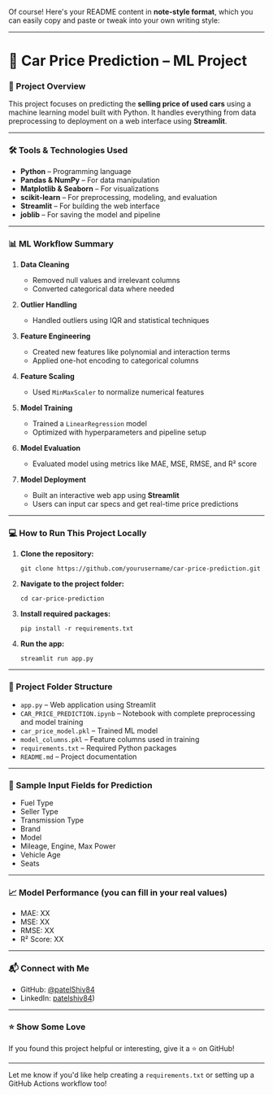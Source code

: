 Of course! Here's your README content in **note-style format**, which you can easily copy and paste or tweak into your own writing style:

---

# 🚗 Car Price Prediction – ML Project

### 📌 Project Overview
This project focuses on predicting the **selling price of used cars** using a machine learning model built with Python. It handles everything from data preprocessing to deployment on a web interface using **Streamlit**.

---

### 🛠️ Tools & Technologies Used

- **Python** – Programming language
- **Pandas & NumPy** – For data manipulation
- **Matplotlib & Seaborn** – For visualizations
- **scikit-learn** – For preprocessing, modeling, and evaluation
- **Streamlit** – For building the web interface
- **joblib** – For saving the model and pipeline

---

### 📊 ML Workflow Summary

1. **Data Cleaning**
   - Removed null values and irrelevant columns
   - Converted categorical data where needed

2. **Outlier Handling**
   - Handled outliers using IQR and statistical techniques

3. **Feature Engineering**
   - Created new features like polynomial and interaction terms
   - Applied one-hot encoding to categorical columns

4. **Feature Scaling**
   - Used `MinMaxScaler` to normalize numerical features

5. **Model Training**
   - Trained a `LinearRegression` model
   - Optimized with hyperparameters and pipeline setup

6. **Model Evaluation**
   - Evaluated model using metrics like MAE, MSE, RMSE, and R² score

7. **Model Deployment**
   - Built an interactive web app using **Streamlit**
   - Users can input car specs and get real-time price predictions

---

### 💻 How to Run This Project Locally

1. **Clone the repository:**

   ```
   git clone https://github.com/yourusername/car-price-prediction.git
   ```

2. **Navigate to the project folder:**

   ```
   cd car-price-prediction
   ```

3. **Install required packages:**

   ```
   pip install -r requirements.txt
   ```

4. **Run the app:**

   ```
   streamlit run app.py
   ```

---

### 📂 Project Folder Structure

- `app.py` – Web application using Streamlit  
- `CAR_PRICE_PREDICTION.ipynb` – Notebook with complete preprocessing and model training  
- `car_price_model.pkl` – Trained ML model  
- `model_columns.pkl` – Feature columns used in training  
- `requirements.txt` – Required Python packages  
- `README.md` – Project documentation  

---

### 🧪 Sample Input Fields for Prediction

- Fuel Type  
- Seller Type  
- Transmission Type  
- Brand  
- Model  
- Mileage, Engine, Max Power  
- Vehicle Age  
- Seats  

---

### 📈 Model Performance (you can fill in your real values)

- MAE: XX  
- MSE: XX  
- RMSE: XX  
- R² Score: XX  

---

### 📬 Connect with Me

- GitHub: [@patelShiv84](https://github.com/patelShiv84)  
- LinkedIn: [patelshiv84]([https://www.linkedin.com/in/patelshiv84?utm_source=share&utm_campaign=share_via&utm_content=profile&utm_medium=android_app))

---

### ⭐ Show Some Love

If you found this project helpful or interesting, give it a ⭐ on GitHub!

---

Let me know if you'd like help creating a `requirements.txt` or setting up a GitHub Actions workflow too!
